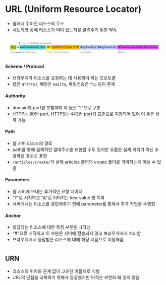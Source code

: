 # URL (Uniform Resource Locator)

- 웹에서 주어진 리소스의 주소
- 네트워크 상에 리소스가 어디 있는지를 알려주기 위한 약속

![img_example](./img/url_example.PNG)

#### Scheme / Protocol

- 브라우저가 리소스를 요청하는 데 사용해야 하는 프로토콜
- 웹은 `HTTP(S)`, 메일은 `mailto`, 파일전송은 `ftp` 등이 존재

#### Authority

- domain과 port를 포함하며 이 둘은 ":"으로 구분
- HTTP는 80번 port, HTTPS는 443번 port가 표준으로 지정되어 있어 이 둘은 생략 가능

#### Path

- 웹 서버 리소스의 경로
- path를 통해 실제적인 절대주소를 표현할 수도 있지만 요즘은 실제 위치가 아닌 추상화된 경로로 표현
- `/articles/create/`가 실제 articles 폴더의 create 폴더를 의미하는게 아닐 수 있음

#### Parameters

- 웹 서버에 보내는 추가적인 요청 데이터
- "?"로 시작하고 "&"로 이어지는 key-value 쌍 목록
- 서버에서는 리소스를 응답해주기 전에 parameter를 통해서 추가 작업을 수행함

#### Anchor

- 응답되는 리소스에 대한 특정 부분을 나타냄
- "#"으로 시작하고 이 부분은 서버에 전송되지 않고 브라우저에서 처리함
- 브라우저에서 응답받은 리소스에 대해 해당 지점으로 이동해줌

#

## URN

- 리소스의 위치와 관계 없이 고유한 이름으로 식별
- URL의 단점을 극복하기 위해서 등장했지만 아직은 보편화 돼 있지 않음
